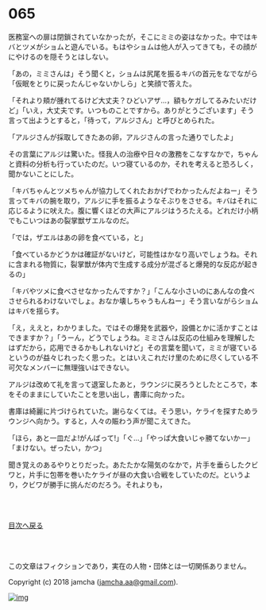 # 065

医務室への扉は閉鎖されていなかったが，そこにミミの姿はなかった。中ではキバとツメがショムと遊んでいる。もはやショムは他人が入ってきても，その顔がにやけるのを隠そうとはしない。  

「あの，ミミさんは」そう聞くと，ショムは尻尾を振るキバの首元をなでながら「仮眠をとりに戻ったんじゃないかしら」と笑顔で答えた。  

「それより頬が腫れてるけど大丈夫？ひどいアザ…，額もケガしてるみたいだけど」「いえ，大丈夫です。いつものことですから。ありがとうございます」そう言って出ようとすると，「待って，アルジさん」と呼びとめられた。  

「アルジさんが採取してきたあの卵，アルジさんの言った通りでしたよ」  

その言葉にアルジは驚いた。怪我人の治療や日々の激務をこなすなかで，ちゃんと資料の分析も行っていたのだ。いつ寝ているのか，それを考えると恐ろしく，聞かないことにした。  

「キバちゃんとツメちゃんが協力してくれたおかげでわかったんだよねー」そう言ってキバの腕を取り，アルジに手を振るようなそぶりをさせる。キバはそれに応じるように吠えた。腹に響くほどの大声にアルジはうろたえる。どれだけ小柄でもこいつはあの裂掌獣ザエルなのだ。  

「では，ザエルはあの卵を食べている，と」  

「食べているかどうかは確証がないけど，可能性はかなり高いでしょうね。それに含まれる物質に，裂掌獣が体内で生成する成分が混ざると爆発的な反応が起きるの」  

「キバやツメに食べさせなかったんですか？」「こんな小さいのにあんなの食べさせられるわけないでしょ。おなか壊しちゃうもんねー」そう言いながらショムはキバを揺らす。  

「え，ええと，わかりました。ではその爆発を武器や，設備とかに活かすことはできますか？」「うーん，どうでしょうね。ミミさんは反応の仕組みを理解したはずだから，応用できるかもしれないけど」その言葉を聞いて，ミミが寝ているというのが益々じれったく思った。とはいえこれだけ里のために尽くしている不可欠なメンバーに無理強いはできない。  

アルジは改めて礼を言って退室したあと，ラウンジに戻ろうとしたところで，本をそのままにしていたことを思い出し，書庫に向かった。  

書庫は綺麗に片づけられていた。謝らなくては。そう思い，ケライを探すためラウンジへ向かう。すると，人々の賑わう声が聞こえてきた。  

「ほら，あと一皿だよ!がんばって!」「ぐ…」「やっぱ大食いじゃ勝てないかー」「まけない。ぜったい，かつ」  

聞き覚えのあるやりとりだった。あたたかな陽気のなかで，片手を垂らしたクビワと，片手に包帯を巻いたケライが昼の大食い合戦をしていたのだ。というより，クビワが勝手に挑んだのだろう。それよりも，  

<br>  
<br>  

[目次へ戻る](https://github.com/jamcha-aa/OblivionReports/blob/master/README.md)  

<br>  
<br>  

この文章はフィクションであり，実在の人物・団体とは一切関係ありません。  

Copyright (c) 2018 jamcha (jamcha.aa@gmail.com).  

[![img](http://i.creativecommons.org/l/by-nc-sa/4.0/88x31.png)](http://creativecommons.org/licenses/by-nc-sa/4.0/deed)